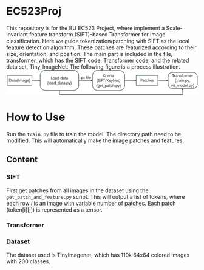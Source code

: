 # EC523Proj

This repository is for the BU EC523 Project, where implement a Scale-invariant feature transform (SIFT)-based Transformer for image classification. Here we guide tokenization/patching with SIFT as the local feature detection algorithm. These patches are featurized according to their size, orientation, and position. The main part is included in the file, transformer, which has the SIFT code, Transformer code, and the related data set, Tiny_ImageNet. The following figure is a process illustration.
![The SIFT-based Transformer framework running process](./process.png)

# How to Use
Run the `train.py` file to train the model. The directory path need to be modified. This will automatically make the image patches and features. 

## Content
### SIFT
First get patches from all images in the dataset using the `get_patch_and_feature.py` script. This will output a list of tokens, where each row *i* is an image with variable number of patches. Each patch (token[i][j]) is represented as a tensor.
### Transformer

### Dataset
The dataset used is TinyImagenet, which has 110k 64x64 colored images with 200 classes. 

